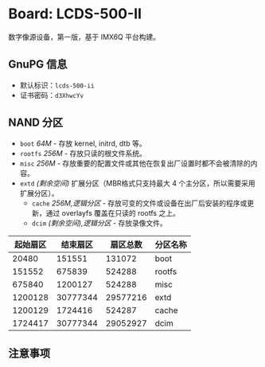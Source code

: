 # Board: LCDS-500-II

数字像源设备，第一版，基于 IMX6Q 平台构建。

## GnuPG 信息

- 默认标识：`lcds-500-ii`
- 证书密码：`d3XhwcYv`

## NAND 分区

- `boot` *64M* - 存放 kernel, initrd, dtb 等。
- `rootfs` *256M* - 存放只读的根文件系统。
- `misc` *256M* - 存放重要的配置文件或其他在恢复出厂设置时都不会被清除的内容。
- `extd` *(剩余空间)* 扩展分区（MBR格式只支持最大 4 个主分区，所以需要采用扩展分区）。
  - `cache` *256M,逻辑分区* - 存放可变的文件或设备在出厂后安装的程序或更新，通过 overlayfs 覆盖在只读的 rootfs 之上。
  - `dcim` *(剩余空间),逻辑分区* - 存放录像文件。


起始扇区 | 结束扇区 | 扇区总数 | 分区名称
---------|----------|----------|---------
20480    | 151551   | 131072   | boot
151552   | 675839   | 524288   | rootfs
675840   | 1200127  | 524288   | misc
1200128  | 30777344 | 29577216 | extd
1200129  | 1724416  | 524287   | cache
1724417  | 30777344 | 29052927 | dcim


## 注意事项


